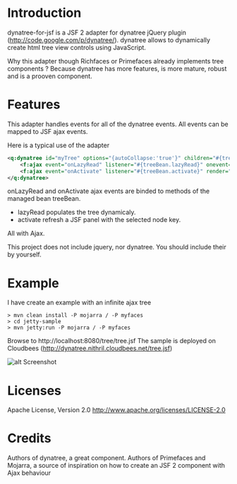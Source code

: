 Introduction
================

dynatree-for-jsf is a JSF 2 adapter for dynatree jQuery plugin (http://code.google.com/p/dynatree/). dynatree allows to dynamically create html tree view controls using JavaScript.

Why this adapter though Richfaces or Primefaces already implements tree components ? Because dynatree has more features, is more mature, robust and is a prooven component.

Features
================

This adapter handles events for all of the dynatree events. All events can be mapped to JSF ajax events. 

Here is a typical use of the adapter

```xml
<q:dynatree id="myTree" options="{autoCollapse:'true'}" children="#{treeBean.child}" onActivate="alert('activate')" onLazyRead="alert('lazyRead')">
    <f:ajax event="onLazyRead" listener="#{treeBean.lazyRead}" onevent="function(response){cmp.onLazyRead_OnEvent(response,option.node);}"/>
    <f:ajax event="onActivate" listener="#{treeBean.activate}" render="keyNode"/>
</q:dynatree>
```

onLazyRead and onActivate ajax events are binded to methods of the managed bean treeBean. 
- lazyRead populates the tree dynamicaly.
- activate refresh a JSF panel with the selected node key.

All with Ajax.

This project does not include jquery, nor dynatree. You should include their by yourself.


Example
================
I have create an example with an infinite ajax tree

```shell
> mvn clean install -P mojarra / -P myfaces
> cd jetty-sample
> mvn jetty:run -P mojarra / -P myfaces
```
Browse to http://localhost:8080/tree/tree.jsf
The sample is deployed on Cloudbees (http://dynatree.nithril.cloudbees.net/tree.jsf)

![alt Screenshot](https://raw.github.com/nithril/dynatree-for-jsf/develop/sample.png)

Licenses
================
Apache License, Version 2.0 
http://www.apache.org/licenses/LICENSE-2.0

Credits
================
Authors of dynatree, a great component.
Authors of Primefaces and Mojarra, a source of inspiration on how to create an JSF 2 component with Ajax behaviour





